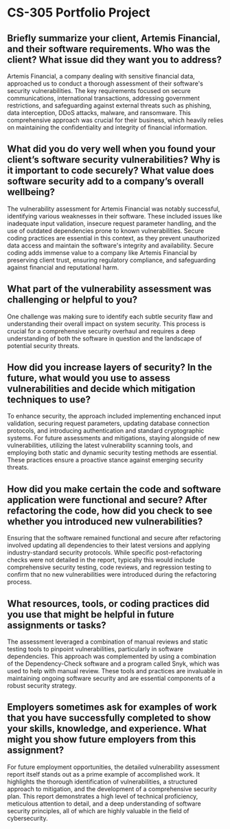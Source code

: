 # CS-305 Portfolio Project
## Briefly summarize your client, Artemis Financial, and their software requirements. Who was the client? What issue did they want you to address?

Artemis Financial, a company dealing with sensitive financial data, approached us to conduct a thorough assessment of their software's security vulnerabilities. The key requirements focused on secure communications, international transactions, addressing government restrictions, and safeguarding against external threats such as phishing, data interception, DDoS attacks, malware, and ransomware. This comprehensive approach was crucial for their business, which heavily relies on maintaining the confidentiality and integrity of financial information.

## What did you do very well when you found your client’s software security vulnerabilities? Why is it important to code securely? What value does software security add to a company’s overall wellbeing?

The vulnerability assessment for Artemis Financial was notably successful, identifying various weaknesses in their software. These included issues like inadequate input validation, insecure request parameter handling, and the use of outdated dependencies prone to known vulnerabilities. Secure coding practices are essential in this context, as they prevent unauthorized data access and maintain the software's integrity and availability. Secure coding adds immense value to a company like Artemis Financial by preserving client trust, ensuring regulatory compliance, and safeguarding against financial and reputational harm.

## What part of the vulnerability assessment was challenging or helpful to you?

One challenge was making sure to identify each subtle security flaw and understanding their overall impact on system security. This process is crucial for a comprehensive security overhaul and requires a deep understanding of both the software in question and the landscape of potential security threats.

## How did you increase layers of security? In the future, what would you use to assess vulnerabilities and decide which mitigation techniques to use?

To enhance security, the approach included implementing enchanced input validation, securing request parameters, updating database connection protocols, and introducing authentication and standard cryptographic systems. For future assessments and mitigations, staying alongside of new vulnerabilities, utilizing the latest vulnerability scanning tools, and employing both static and dynamic security testing methods are essential. These practices ensure a proactive stance against emerging security threats.

## How did you make certain the code and software application were functional and secure? After refactoring the code, how did you check to see whether you introduced new vulnerabilities?

Ensuring that the software remained functional and secure after refactoring involved updating all dependencies to their latest versions and applying industry-standard security protocols. While specific post-refactoring checks were not detailed in the report, typically this would include comprehensive security testing, code reviews, and regression testing to confirm that no new vulnerabilities were introduced during the refactoring process.

## What resources, tools, or coding practices did you use that might be helpful in future assignments or tasks?

The assessment leveraged a combination of manual reviews and static testing tools to pinpoint vulnerabilities, particularly in software dependencies. This approach was complemented by using a combination of the Dependency-Check software and a program called Snyk, which was used to help with manual review. These tools and practices are invaluable in maintaining ongoing software security and are essential components of a robust security strategy.

## Employers sometimes ask for examples of work that you have successfully completed to show your skills, knowledge, and experience. What might you show future employers from this assignment?

For future employment opportunities, the detailed vulnerability assessment report itself stands out as a prime example of accomplished work. It highlights the thorough identification of vulnerabilities, a structured approach to mitigation, and the development of a comprehensive security plan. This report demonstrates a high level of technical proficiency, meticulous attention to detail, and a deep understanding of software security principles, all of which are highly valuable in the field of cybersecurity.
